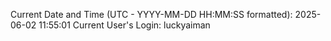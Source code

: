 Current Date and Time (UTC - YYYY-MM-DD HH:MM:SS formatted): 2025-06-02 11:55:01
Current User's Login: luckyaiman

